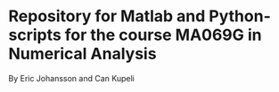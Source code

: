 # Repository for Matlab and Python-scripts for the course MA069G in Numerical Analysis

By Eric Johansson and Can Kupeli
